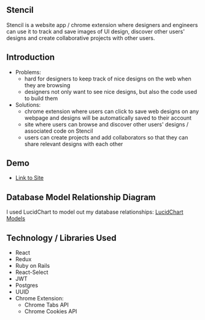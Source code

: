 ## Stencil

Stencil is a website app / chrome extension where designers and engineers can use it to track and save images of UI design, discover other users' designs and create collaborative projects with other users.

## Introduction

- Problems:
  - hard for designers to keep track of nice designs on the web when they are browsing
  - designers not only want to see nice designs, but also the code used to build them
- Solutions:
  - chrome extension where users can click to save web designs on any webpage and designs will be automatically saved to their account
  - site where users can browse and discover other users' designs / associated code on Stencil
  - users can create projects and add collaborators so that they can share relevant designs with each other

## Demo

- [Link to Site](https://stencil-app.herokuapp.com/)

## Database Model Relationship Diagram

I used LucidChart to model out my database relationships:
[LucidChart Models](https://www.lucidchart.com/invitations/accept/ab6cf745-912a-4444-a2bd-1e04bab95cb3)


## Technology / Libraries Used

- React
- Redux
- Ruby on Rails
- React-Select
- JWT
- Postgres
- UUID
- Chrome Extension:
  - Chrome Tabs API
  - Chrome Cookies API
